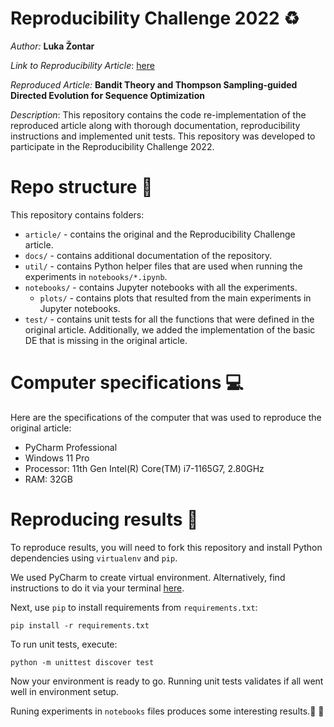 # Reproducibility Challenge 2022 :recycle:

*Author:* **Luka Žontar**

*Link to Reproducibility Article*: [here](./article/Reproducibility_Challenge_2022.pdf)

*Reproduced Article:* **Bandit Theory and Thompson Sampling-guided Directed Evolution for Sequence Optimization**

*Description*: This repository contains the code re-implementation of the reproduced article along with thorough
documentation, reproducibility instructions and implemented unit tests. This repository was developed to participate in
the Reproducibility Challenge 2022.

# Repo structure :blue_book:

This repository contains folders:

* ```article/``` - contains the original and the Reproducibility Challenge article.
* ```docs/``` - contains additional documentation of the repository.
* ```util/``` - contains Python helper files that are used when running the experiments in `notebooks/*.ipynb`.
* ```notebooks/``` - contains Jupyter notebooks with all the experiments.
  * ```plots/``` - contains plots that resulted from the main experiments in Jupyter notebooks.
* ```test/``` - contains unit tests for all the functions that were defined in the original article. Additionally, we
  added the implementation of the basic DE that is missing in the original article.

# Computer specifications :computer:

Here are the specifications of the computer that was used to reproduce the original article:

- PyCharm Professional
- Windows 11 Pro
- Processor: 11th Gen Intel(R) Core(TM) i7-1165G7, 2.80GHz
- RAM: 32GB

# Reproducing results :snake:

To reproduce results, you will need to fork this repository and install Python dependencies using `virtualenv`
and `pip`.

We used PyCharm to create virtual environment. Alternatively, find instructions to do it via your
terminal [here](https://docs.python.org/3/library/venv.html).

Next, use `pip` to install requirements from `requirements.txt`:

```
pip install -r requirements.txt
```

To run unit tests, execute:

```
python -m unittest discover test
```

Now your environment is ready to go. Running unit tests validates if all went well in environment setup.

Runing experiments in `notebooks` files produces some interesting results.:partying_face: :clinking_glasses:
